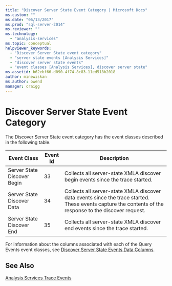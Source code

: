 ```yaml
---
title: "Discover Server State Event Category | Microsoft Docs"
ms.custom: ""
ms.date: "06/13/2017"
ms.prod: "sql-server-2014"
ms.reviewer: ""
ms.technology: 
  - "analysis-services"
ms.topic: conceptual
helpviewer_keywords: 
  - "Discover Server State event category"
  - "server state events [Analysis Services]"
  - "discover server state events"
  - "event classes [Analysis Services], discover server state"
ms.assetid: b62ebf66-d090-4f74-8c83-11ed518b2018
author: minewiskan
ms.author: owend
manager: craigg
---
```

# Discover Server State Event Category
  The Discover Server State event category has the event classes described in the following table.  
  
|Event Class|Event Id|Description|  
|-----------------|--------------|-----------------|  
|Server State Discover Begin|33|Collects all server-state XMLA discover begin events since the trace started.|  
|Server State Discover Data|34|Collects all server-state XMLA discover data events since the trace started. These events capture the contents of the response to the discover request.|  
|Server State Discover End|35|Collects all server-state XMLA discover end events since the trace started.|  
  
 For information about the columns associated with each of the Query Events event classes, see [Discover Server State Events Data Columns](discover-server-state-events-data-columns.md).  
  
## See Also  
 [Analysis Services Trace Events](analysis-services-trace-events.md)  
  
  
